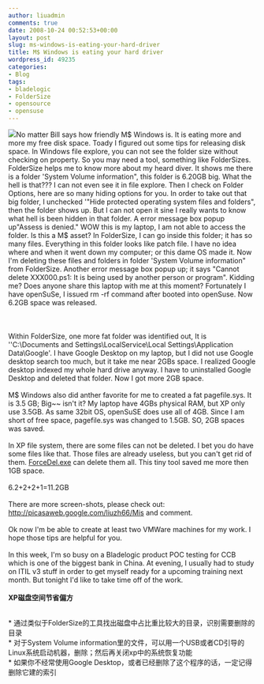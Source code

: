 ```yaml
---
author: liuadmin
comments: true
date: 2008-10-24 00:52:53+00:00
layout: post
slug: ms-windows-is-eating-your-hard-driver
title: M$ Windows is eating your hard driver
wordpress_id: 49235
categories:
- Blog
tags:
- bladelogic
- FolderSize
- opensource
- opensuse
---
```


![](http://lh5.ggpht.com/liuzh66/SQEZ0RBOw_I/AAAAAAAAA38/Ulq2AKwYejU/s800/Access%20is%20denied.jpg)No matter Bill says how friendly M$ Windows is. It is eating more and more my free disk space. Toady I figured out some tips for releasing disk space. In Windows file explore, you can not see the folder size without checking on property. So you may need a tool, something like FolderSizes. FolderSize helps me to know more about my heard diver. It shows me there is a folder 'System Volume information", this folder is 6.20GB big. What the hell is that??? I can not even see it in file explore. Then I check on Folder Options, here are so many hiding options for you. In order to take out that big folder, I unchecked '"Hide protected operating system files and folders", then the folder shows up. But I can not open it sine I really wants to know what hell is been hidden in that folder. A error message box popup up"Assess is denied." WOW this is my laptop, I am not able to access the folder. Is this a M$ asset? In FolderSize, I can go inside this folder; it has so many files. Everything in this folder looks like patch file. I have no idea where and when it went down my computer; or this dame OS made it. Now I'm deleting these files and folders in folder 'System Volume information" from FolderSize. Another error message box popup up; it says "Cannot delete XXX000.ps1: It is being used by another person or program". Kidding me? Does anyone share this laptop with me at this moment? Fortunately I have openSuSe, I issued rm -rf command after booted into openSuse. Now 6.2GB space was released.<br /><br /><!-- more --><br /><br />Within FolderSize, one more fat folder was identified out, It is ''C:\Documents and Settings\LocalService\Local Settings\Application Data\Google'. I have Google Desktop on my laptop, but I did not use Google desktop search too much, but it take me near 2GBs space. I realized Google desktop indexed my whole hard drive anyway. I have to uninstalled Google Desktop and deleted that folder. Now I got more 2GB space.<br /><br />M$ Windows also did anther favorite for me to created a fat pagefile.sys. It is 3.5 GB; Big~~ isn't it? My laptop have 4GBs physical RAM, but XP only use 3.5GB. As same 32bit OS, openSuSE does use all of 4GB. Since I am short of free space, pagefile.sys was changed to 1.5GB. SO, 2GB spaces was saved.<br /><br />In XP file system, there are some files can not be deleted. I bet you do have some files like that. Those files are already useless, but you can't get rid of them. [ForceDel.exe](http://www.threatexpert.com/files/ForceDel.exe.html) can delete them all. This tiny tool saved me more then 1GB space.<br /><br />6.2+2+2+1=11.2GB<br /><br />There are more screen-shots, please check out: http://picasaweb.google.com/liuzh66/Mis and comment.<br /><br />Ok now I'm be able to create at least two VMWare machines for my work. I hope those tips are helpful for you.<br /><br />In this week, I'm so busy on a Bladelogic product POC testing for CCB which is one of the biggest bank in China. At evening, I usually had to study on ITIL v3 stuff in order to get myself ready for a upcoming training next month. But tonight I'd like to take time off of the work.<br /><br />**XP磁盘空间节省偏方**<br />

<br />
  * 通过类似于FolderSize的工具找出磁盘中占比重比较大的目录，识别需要删除的目录
<br />	
  * 对于System Volume information里的文件，可以用一个USB或者CD引导的Linux系统启动机器，删除；然后再关闭xp中的系统恢复功能
<br />	
  * 如果你不经常使用Google Desktop，或者已经删除了这个程序的话，一定记得删除它建的索引
<br /><br /><br />
